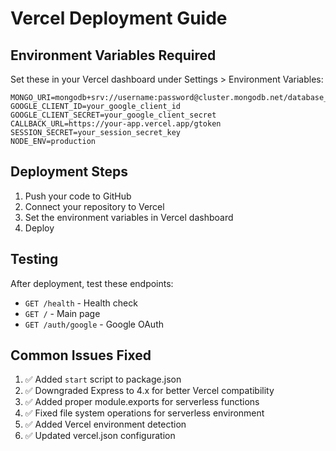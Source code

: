 # Vercel Deployment Guide

## Environment Variables Required

Set these in your Vercel dashboard under Settings > Environment Variables:

```
MONGO_URI=mongodb+srv://username:password@cluster.mongodb.net/database_name
GOOGLE_CLIENT_ID=your_google_client_id
GOOGLE_CLIENT_SECRET=your_google_client_secret
CALLBACK_URL=https://your-app.vercel.app/gtoken
SESSION_SECRET=your_session_secret_key
NODE_ENV=production
```

## Deployment Steps

1. Push your code to GitHub
2. Connect your repository to Vercel
3. Set the environment variables in Vercel dashboard
4. Deploy

## Testing

After deployment, test these endpoints:
- `GET /health` - Health check
- `GET /` - Main page
- `GET /auth/google` - Google OAuth

## Common Issues Fixed

1. ✅ Added `start` script to package.json
2. ✅ Downgraded Express to 4.x for better Vercel compatibility
3. ✅ Added proper module.exports for serverless functions
4. ✅ Fixed file system operations for serverless environment
5. ✅ Added Vercel environment detection
6. ✅ Updated vercel.json configuration
